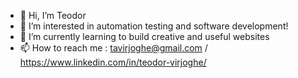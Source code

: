 - 👋 Hi, I’m Teodor
- 👀 I’m interested in automation testing and software development!
- 🌱 I’m currently learning to build creative and useful websites
- 📫 How to reach me : tavirjoghe@gmail.com / https://www.linkedin.com/in/teodor-virjoghe/

<!---
theodorr6/theodorr6 is a ✨ special ✨ repository because its `README.md` (this file) appears on your GitHub profile.
You can click the Preview link to take a look at your changes.
--->
